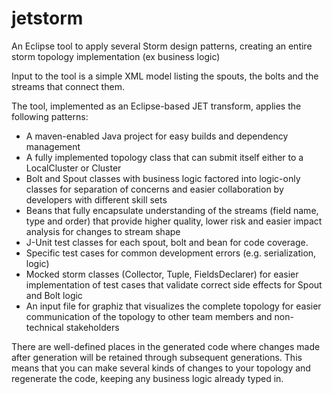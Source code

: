 jetstorm
========

An Eclipse tool to apply several Storm design patterns, creating an entire storm topology implementation (ex business logic)

Input to the tool is a simple XML model listing the spouts, the bolts and the streams that connect them.

The tool, implemented as an Eclipse-based JET transform, applies the following patterns:

- A maven-enabled Java project for easy builds and dependency management
- A fully implemented topology class that can submit itself either to a LocalCluster or Cluster  
- Bolt and Spout classes with business logic factored into logic-only classes for separation of concerns and easier collaboration by developers with different skill sets
- Beans that fully encapsulate understanding of the streams (field name, type and order) that provide higher quality, lower risk and easier impact analysis for changes to stream shape
- J-Unit test classes for each spout, bolt and bean for code coverage.
- Specific test cases for common development errors (e.g. serialization, logic)
- Mocked storm classes (Collector, Tuple, FieldsDeclarer) for easier implementation of test cases that validate correct side effects for Spout and Bolt logic
- An input file for graphiz that visualizes the complete topology for easier communication of the topology to other team members and non-technical stakeholders

There are well-defined places in the generated code where changes made after generation will be retained through subsequent generations.  This means that you can make several kinds of changes to your topology and regenerate the code, keeping any business logic already typed in. 
